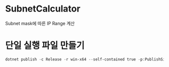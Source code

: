 # SubnetCalculator
Subnet mask에 따른 IP Range  계산

# 단일 실행 파일 만들기
```powershell
dotnet publish -c Release -r win-x64 --self-contained true -p:PublishSingleFile=true -p:IncludeAllContentForSelfExtract=true
```